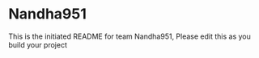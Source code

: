 # Nandha951
This is the initiated README for team Nandha951, Please edit this as you build your project
